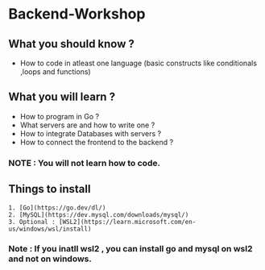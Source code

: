 # Backend-Workshop

## What you should know ?

- How to code in atleast one language (basic constructs like conditionals ,loops and functions)

## What you will learn ?

- How to program in Go ?
- What servers are and how to write one ?
- How to integrate Databases with servers ?
- How to connect the frontend to the backend ? 

### NOTE : You will not learn how to code.

## Things to install
    1. [Go](https://go.dev/dl/)
    2. [MySQL](https://dev.mysql.com/downloads/mysql/)
    3. Optional : [WSL2](https://learn.microsoft.com/en-us/windows/wsl/install)
        
### Note : If you inatll wsl2 , you can install go and mysql on wsl2 and not on windows.


